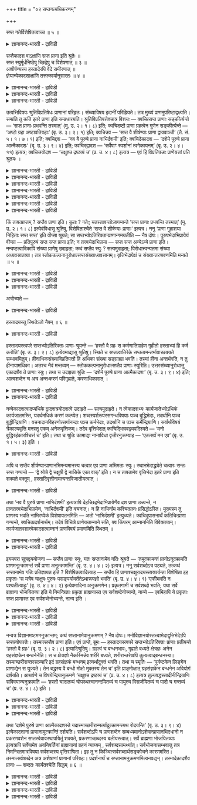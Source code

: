 +++
title = "०२ सप्तगत्यधिकरणम्"

+++

सप्त गतेर्विशेषितत्वाच्च ॥ ५ ॥  
<details><summary>ज्ञानानन्द-भारती - द्राविडी</summary>

सप्त कदेर्विसेषिदत्वाच्च ॥ ५ ॥
</details>

सप्तैकादश वाऽक्षाणि सप्त प्राणा इति श्रुतेः ॥  
सप्त स्युर्मूर्धनिष्ठेषु च्छिद्रेषु च विशेषणात् ॥ ३ ॥  
अशीर्षण्यस्य हस्तादेरपि वेदे समीरणात् ॥  
ज्ञेयान्येकादशाक्षाणि तत्तत्कार्यानुसारतः ॥ ४ ॥  
<details><summary>ज्ञानानन्द-भारती - द्राविडी</summary>

--वैयासिग न्यायमाला
</details>

<details><summary>ज्ञानानन्द-भारती - द्राविडी</summary>

इन्दिरियङ्गळ् एऴा? पदिऩॊऩ्ऱा? ": सप्त प्राणा "एऴु इन्दिरियङ्गळ्
उण्डागिऩ्ऱऩ ऎऩ्ऱु पॊदु वाऩ सुरुदियिरुप्पदिऩालुम्, सिरसिलुळ्ळ
तुवारङ्गळिल् ऎऩ्ऱु कुऱिप्पिट्टु इरुप्पदालुम्, एऴागत् ताऩ् इरुक्कुम्,
</details>

<details><summary>ज्ञानानन्द-भारती - द्राविडी</summary>

सिरसिलिल्लाद कै मुदलियदुम् कूड वेदत्तिल् सॊल्लप्पडुवदाल् अदऩ्
सॆयल्गळैयऩुसरित्तु इन्दिरि यङ्गळ् पदिऩॊऩ्ऱु ऎऩ्ऱु ताऩ् अऱिय वेण्डियदु।
</details>

उत्पत्तिविषयः श्रुतिविप्रतिषेधः प्राणानां परिहृतः। संख्याविषय इदानीं
परिह्रियते। तत्र मुख्यं प्राणमुपरिष्टाद्वक्ष्यति। सम्प्रति तु कति इतरे
प्राणा इति सम्प्रधारयति। श्रुतिविप्रतिपत्तेश्चात्र विशयः — क्वचित्सप्त
प्राणाः सङ्कीर्त्यन्ते — ‘सप्त प्राणाः प्रभवन्ति तस्मात्’ (मु. उ. २।
१। ८) इति; क्वचिदष्टौ प्राणा ग्रहत्वेन गुणेन सङ्कीर्त्यन्ते — ‘अष्टो
ग्रहा अष्टावतिग्रहाः’ (बृ. उ. ३। २। १) इति; क्वचिन्नव — ‘सप्त वै
शीर्षण्याः प्राणा द्वाववाञ्चौ’ (तै. सं. ५। १। ७। १) इति; क्वचिद्दश —
‘नव वै पुरुषे प्राणा नाभिर्दशमी’ इति; क्वचिदेकादश — ‘दशेमे पुरुषे प्राणा
आत्मैकादशः’ (बृ. उ. ३। ९। ४) इति; क्वचिद्द्वादश — ‘सर्वेषाꣳ स्पर्शानां
त्वगेकायनम्’ (बृ. उ. २। ४। ११) इत्यत्र; क्वचित्त्रयोदश — ‘चक्षुश्च
द्रष्टव्यं च’ (प्र. उ. ४। ८) इत्यत्र — एवं हि विप्रतिपन्नाः
प्राणेयत्तां प्रति श्रुतयः ।

<details><summary>ज्ञानानन्द-भारती - द्राविडी</summary>

(इन्दिरियङ्गळ् ऎत्तऩै ऎऩ्बदु इन्द अदिग रणत्तिल् विसारिक्कप्पडुगिऱदु।
सुरुदिगळिल् इन्दिरियङ् गळैप्पऱ्ऱिच् चॊल्लुम्बॊऴुदु एऴु ऎऩ्ऱुम्, ऎट्टु
ऎऩ्ऱुम्, ऒऩ्बदु ऎऩ्ऱुम्, पत्तु ऎऩ्ऱुम्, पदिऩॊऩ्ऱु ऎऩ्ऱुम्, पऩ्ऩिरॆण्डु
ऎऩ्ऱुम्, पदिमूऩ्ऱु ऎऩ्ऱुम् पऱ्पलविदमागच् चॊल्वदाल् तीर्माऩिक्क
मुडियविल्लै। इङ्गु पूर्वबक्षि एऴु ऎऩ्ऱु कूऱुगिऱार्। सुरुदि स्पष्टमाग एऴु
ऎऩ्ऱु कूऱुवदालुम् मऱ्ऱोरिडत्तिल् तलैयिलुळ्ळ इन्दिरियङ्गळ् एऴु ऎऩ्ऱु
अडैमॊऴि कॊडुत्तु एऴु ऎऩ्ऱु कूऱि इरुप्पदालुम् इन्दिरियङ्गळ् एऴुदाऩ्।
एऴुक्कु मेल् ऎण्णिक्कै सॊल्लप्पट्टि रुन्दालुम् अदिगमाऩ ऎण्णै कल्बिप्पदै
विड कुऱैन्द ऎण्णै कल्बिप्पदु ताऩ् उसिदम्। एऴु इन्दिरियङ्गळिऩ् सॆय्गैगळ्
अनेगमायिरुप्पदाल् एऴुक्कु मेल्बट्ट ऎण्गळै सुरुदि कूऱुगिऱदु। आगैयाल्
इन्दिरियङ्गळ् एऴुदाऩ् ऎऩ्ऱु पूर्वबक्षम्।
</details>

<details><summary>ज्ञानानन्द-भारती - द्राविडी</summary>

इन्द एऴु इन्दिरियङ्गळुडऩ् सम्बन्दप्पडाद विजादीयमाऩ कै, काल् मुदलाऩ
इन्दिरियङ्गळैप् पऱ्ऱियुम् सुरुदि कूऱुवदाल् एऴु ऎऩ्ऱु तीर्माऩिक्क
मुडियादु। एऴुक्कु मेल् ऎत्तऩै ऎऩ्ऱु सन्देहम् वरुम्बॊऴुदु सरीरत्तिल्
पदिऩोऱुविद कार्यङ्गळ् नडैबॆऱुवदाल् अदऱ्कु पदिऩोऱु करणङ्गळ्
तेवैयायिरुप्पदाल् इन्दिरियङ्गळ् पदिऩॊऩ्ऱु ऎऩ्ऱु तीर्माऩिक्कलाम्।
पदिऩॊऩ्ऱिल् एऴै अडक्किविडलाम्। एऴिल् पदिऩॊऩ्ऱैयडक्क मुडियादु। पदिऩोऱु
इन्दिरियङ्गळिल् ऒऩ्ऱाऩ अन्दक्करणत्तिऩ् कारियत्तिल् उळ्ळ
माऱुबाट्टैक्कॊण्डु सिल इडङ्गळिल् १२ ऎऩ्ऱुम्, १३ ऎऩ्ऱुम् कूऱप्पडुगिऱदु।
आऩालुम् पदिऩोऱु कारियङ्गळुक्कु मेलिल्लाददाल् इन्दिरियङ्गळ् पदिऩॊऩ्ऱु
ताऩ् ऎऩ्ऱु सित्तान्दम्।
</details>

<details><summary>ज्ञानानन्द-भारती - द्राविडी</summary>

इन्द इरण्डु सूत्रङ्गळुक्कुम् वेऱॊरु विदमागवुम् आसार्याळ् वियाक्याऩम्
सॆय्दुळ्ळार्गळ्। अदावदु सरीरत्तैविट्टु जीवऩ् वॆळिक्किळम्बुम्बॊऴुदु
अवऩैप् पिऩ्बऱ्ऱि पिराणऩ् किळम्बुगिऱाऩ्। पिराणऩैप् पिऩ्बऱ्ऱि ऎल्ला
इन्दिरियङ्गळुम् किळम्बुगिऩ्ऱऩ ऎऩ्ऱु पॊदुवागक् कूऱिविट्टु पिऩ्ऩर् एऴु
इन्दिरियङ्गळैये कुऱिप्पिट्टिरुप्पदाल् इन्दिरि यङ्गळ् एऴु ताऩ् ऎऩ्ऱु
पूर्वबक्षम्।
</details>

<details><summary>ज्ञानानन्द-भारती - द्राविडी</summary>

कै मुदलाऩवैगळैयुम् संसारबन्दत्तिऱ्कुक् कारणमाग सुरुदि कूऱुवदाल् जीवऩै
विट्टुप् पिरियाद कै मुदलाऩवैगळुम् जीवऩुडऩ्गूड ऒव्वॊरु सरीरत् तिऱ्कुम्
पोवदाल् अवैगळैयुम् सेर्त्तु इन्दिरियङ् गळ् पदिऩॊऩ्ऱुदाऩ्
पिरुहदारण्यगत्तिल् पदिऩोऱु इन्दिरियङ्गळ् सरीरत्तैविट्टु वॆळिक्
किळम्बुवदाग कुऱिप्पिडप्पट्टिरुक्किऱदु। पिरच्ऩोबनिषत्तुम् कै मुदलाऩ
इन्दिरियङ्गळैयुम् अवैगळिऩ् विषयङ् गळैयुम् तऩियागक् कूऱुगिऱदु। आगैयाल्
इन्दिरियङ्गळ् पदिऩॊऩ्ऱु ताऩ् ऎऩ्ऱु सित्तान्दम्)।
</details>

<details><summary>ज्ञानानन्द-भारती - द्राविडी</summary>

पिराणऩ्गळुडैय उत्पत्ति विषयमायुळ्ळ सुरुदि विरोदम् परिहरिक्कप्पट्टदु।
इप्पॊऴुदु ऎण्णिक्कै विषयमायुळ्ळदु परिहरिक्कप्पडुगिऱदु।
</details>

<details><summary>ज्ञानानन्द-भारती - द्राविडी</summary>

अदिल् मुक्कियमाऩ पिराणऩैप् पऱ्ऱि मेलाल् सॊल्लप्पोगिऱार्; इप्पॊऴुदो मऱ्ऱ
पिराणऩ्गळ् ऎत्तऩै ऎऩ्ऱु तीर्माऩिक्किऱार्। सुरुदिगळुक्कुळ्
वित्यासमिरुप्पदाल् इव्विषयत्तिल् सन्देहम्।
</details>

<details><summary>ज्ञानानन्द-भारती - द्राविडी</summary>

ओरिडत्तिल् “अदिलिरुन्दु एऴु पिराणऩ्गळ् उण्डागिऩ्ऱऩ" (मुण्डग।II।१-८)
ऎऩ्ऱु एऴु पिराणऩ् कळ् सॊल्लप्पडुगिऩ्ऱऩ। ओरिडत्तिल् “ऎट्टु किरहङ्गळ्,
ऎट्टु अदिगिरहङ्गळ्” (पिरुहत्।III।२-१) ऎऩ्ऱु किरहत् तऩ्मै ऎऩ्ऱ कुणत्तुडऩ्
ऎट्टु पिराणऩ्गळ् सॊल्लप् पडुगिऩ्ऱऩ। ओरिडत्तिल् “सिरसिलुळ्ळ पिराणऩ्गळ्
एऴु, कीऴेयुळ्ळवै इरण्डु” (तैत्तिरीय सम्हिदै।V।१-७,१) ऎऩ्ऱु ऒऩ्बदु
ओरिडत्तिल् "सरीरत्तिल् पिराणऩ्गळ् ऒऩ्बदु, नाबि पत्तावदु” ऎऩ्ऱु पत्तु।
ओरिडत्तिल् “सरीरत्तिल् इन्द पत्तु पिराणऩ्गळ्, आत्मा (मऩस्) पदिऩॊऩ्ऱावदु"
(पिरुहत्।III।९-४) ऎऩ्ऱु पदिऩॊऩ्ऱु ओरिडत्तिल् ऎल्ला इन्दिरियङ्गळुक्कुम्
त्वक् ऒरे इरुप्पिडम् (पिरु।२-४-११) ऎऩ्ऱ इडत्तिल् (ह्रुदयम् ऎऩ्ऱ पुत्तियै
सेर्त्तु) पऩ्ऩिरॆण्डु। ओरिडत्तिल् “कण्णुम् पार्क्कप्पडुवदुम्"
(पिरुहत्।IV।८) ऎऩ्ऱ विडत्तिल् (अहङ्गारत्तैयुम् सेर्त्तु) पदिमूऩ्ऱु
इव्विदमल्लवा सुरुदिगळ् पिराणऩ्गळ् इत्तऩै ऎऩ्बदिल् पलविदमाय् इरुक्किऩ्ऱऩ?
</details>

किं तावत्प्राप्तम् ? सप्तैव प्राणा इति। कुतः ? गतेः;
यतस्तावन्तोऽवगम्यन्ते ‘सप्त प्राणाः प्रभवन्ति तस्मात्’ (मु. उ. २। १।
८) इत्येवंविधासु श्रुतिषु, विशेषिताश्चैते ‘सप्त वै शीर्षण्याः प्राणाः’
इत्यत्र। ननु ‘प्राणा गुहाशया निहिताः सप्त सप्त’ इति वीप्सा श्रूयते; सा
सप्तभ्योऽतिरिक्तान्प्राणान्गमयतीति — नैष दोषः। पुरुषभेदाभिप्रायेयं
वीप्सा — प्रतिपुरुषं सप्त सप्त प्राणा इति; न तत्त्वभेदाभिप्राया — सप्त
सप्त अन्येऽन्ये प्राणा इति। नन्वष्टत्वादिकापि संख्या प्राणेषु उदाहृता;
कथं सप्तैव स्युः ? सत्यमुदाहृता; विरोधात्त्वन्यतमा संख्या अध्यवसातव्या।
तत्र स्तोककल्पनानुरोधात्सप्तसंख्याध्यवसानम्। वृत्तिभेदापेक्षं च
संख्यान्तरश्रवणमिति मन्यते ॥ ५ ॥

<details><summary>ज्ञानानन्द-भारती - द्राविडी</summary>

पूर्वबक्षम् : ऎदु नियायम्? पिराणऩ्गळ् एऴुदाऩ् ऎऩ्ऱु। एऩ्?
"अऱियप्पडुवदिऩाल्"। एऩॆऩ्ऱाल्, “अदिलिरुन्दु एऴु पिराणऩ्गळ् उण्डागिऩ्ऱऩ"
(मुण्डग।II।१-८) ऎऩ्बदु पोलुळ्ळ सुरुदिगळिल् अत्तऩै अऱियप्पडुगिऩ्ऱऩ।
“सिरसिलुळ्ळ पिराणऩ् कळ् एऴे” ऎऩ्ऱु इवै कुऱिप्पिडप्पट्टिरुप्पदालुम्।
</details>

<details><summary>ज्ञानानन्द-भारती - द्राविडी</summary>

"कुहैयिल् इरुप्पदाय् वैक्कप्पट्टिरुक्किऱ पिराणऩ्गळ् एऴु एऴु”
(मुण्डग।II।१-८) ऎऩ्ऱु इरण्डु तडवै सॊल्लियिरुप्पदु काणप्पडुगिऱदे? अदु
एऴुक्कु अदिगमाग पिराणऩ्गळै अऱिविक्किऱदे? ऎऩ्ऱाल्, इदु तोषमल्ल।
सरीरत्तिलुळ्ळ पेदत्तै अबिप्पिरायप्पट्टु ऒव्वॊरु पुरुषऩुक्कुम् एऴु एऴु
पिराणऩ्गळ् ऎऩ्ऱु तिरुप्पिच् चॊऩ्ऩदु; एऴु एऴु वॆव्वेऱु पिराणऩ्गळ् ऎऩ्ऱु
तत्वङ्गळिऩ् पेदत्तै अबिप्पिरायप्पट्टु सॊऩ्ऩदल्ल।
</details>

<details><summary>ज्ञानानन्द-भारती - द्राविडी</summary>

ऎट्टु मुदलाऩ ऎण्णिक्कैगळुम् पिराण विषयत्तिल् ऎडुत्तुक्काट्टप्पट्टदे?
एऴुदाऩ् ऎऩ्ऱु ऎप्पडि इरुक्कुम्? सॊऩ्ऩदु वास्तवम्; आऩाल् विरोदमिरुप्पदाल्
एदेऩुम् ऒरु ऎण्णिक्कैदाऩ् तीर्माऩिक्कप्पड वेण्डुम्। अवैगळिल् कुऱैन्ददै
कल्बिप्पदै अऩुसरित्तु एऴु ऎऩ्ऱ ऎण्णिक्कै ऎऩ्ऱु मुडिवु; वेऱु ऎण्णिक्कैगळै
सॊल्लियिरुप्पदु विरुत्तिगळिलुळ्ळ पेदत्तै अबेक्षित्तु; ऎऩ्ऱु ऎण्णुगिऱाऩ्।
</details>

अत्रोच्यते —

<details><summary>ज्ञानानन्द-भारती - द्राविडी</summary>

इव्विषयत्तिल् सॊल्लप्पडुगिऱदु:-
</details>

हस्तादयस्तु स्थितेऽतो नैवम् ॥ ६ ॥  
<details><summary>ज्ञानानन्द-भारती - द्राविडी</summary>

हस्तादयस्तु स्तिदेअदो नैवम् ॥ ६ ॥
</details>

हस्तादयस्त्वपरे सप्तभ्योऽतिरिक्ताः प्राणाः श्रूयन्ते — ‘हस्तौ वै ग्रहः स
कर्मणातिग्राहेण गृहीतो हस्ताभ्यां हि कर्म करोति’ (बृ. उ. ३। २। ८)
इत्येवमाद्यासु श्रुतिषु। स्थिते च सप्तत्वातिरेके
सप्तत्वमन्तर्भावाच्छक्यते सम्भावयितुम्। हीनाधिकसंख्याविप्रतिपत्तौ हि
अधिका संख्या सङ्ग्राह्या भवति। तस्यां हीना अन्तर्भवति, न तु
हीनायामधिका। अतश्च नैवं मन्तव्यम् — स्तोककल्पनानुरोधात्सप्तैव प्राणाः
स्युरिति। उत्तरसंख्यानुरोधात्तु एकादशैव ते प्राणाः स्युः। तथा च
उदाहृता श्रुतिः — ‘दशेमे पुरुषे प्राणा आत्मैकादशः’ (बृ. उ. ३। ९। ४)
इति; आत्मशब्देन च अत्र अन्तःकरणं परिगृह्यते, करणाधिकारात् ।

<details><summary>ज्ञानानन्द-भारती - द्राविडी</summary>

आऩाल् एऴुक्कु मेऱ्पट्ट कै मुदलाऩ पिराणऩ्गळ् “इरण्डु कैगळुमे किरहम्; अदु
कर्मावागिऱ अदिगिरहत्तिऩाल् किरहिक्कप्पडुगिऱदु; कैगळालल्लवा कर्मावै
सॆय्गिऱाऩ्”(पिरुहत्।III।२-८) ऎऩ्बदु मुदलाऩ सुरुदिगळिल् वेऱु सॊल्लप्
पडुगिऩ्ऱऩ।
</details>

<details><summary>ज्ञानानन्द-भारती - द्राविडी</summary>

एऴु ऎऩ्बदऱ्कु अदिगमाऩ ऎण् इरुक्कुम्बॊऴुदु एऴायिरुप्तै उळ्ळडङ्गुमाऩदिऩाल्
सरिप्पडुत्त मुडियुम् कुऱैन्ददु अदिगमायुळ्ळदु ऎऩ्ऱु ऎण्णिक्कै कळिल्
वित्तियासम् एऱ्पडुम्बॊऴुदु, अदिगमायुळ्ळ ऎण्णिक्कै अल्लवा
किरहिक्कत्तक्कदाय् इरुक्किऱदु। अदिल् कुऱैन्ददु उळ्ळडङ्गुम्; कुऱैन्ददिल्
अदिगमा युळ्ळदु अडङ्गादु। इदिऩाल् कुऱैन्ददैक् कल्बिप्पदै अऩुसरित्तु
पिराणऩ्गळ् एऴुदाऩ् उण्डु ऎऩ्ऱु इव्विदम् निऩैक्कक्कूडादु। मेलुळ्ळ
ऎण्णिक्कैयै अऩुसरित्तु अन्द पिराणऩ्गळ् पदिऩॊऩ्ऱु ताऩ् इरुक्कुम्।
अप्पडिये "पुरुषऩिडत्तिल् इन्द पत्तु पिराणऩ्गळ्, आत्मा पदिऩॊऩ्ऱावदु”
(पिरुहत्।III।९-४) ऎऩ्ऱ सुरुदि ऎडुत्तुक्काट्टप्पट्टदु। इङ्गे आत्मा ऎऩ्ऱ
सप्तत्तिऩाल् अन्दक् करणम् किरहिक्कप्पडुगिऱदु। करुविगळुडैय पिरगरणमाय्
इरुप्पदाल्।
</details>

नन्वेकादशत्वादप्यधिके द्वादशत्रयोदशत्वे उदाहृते — सत्यमुदाहृते। न
त्वेकादशभ्यः कार्यजातेभ्योऽधिकं कार्यजातमस्ति, यदर्थमधिकं करणं
कल्प्येत। शब्दस्पर्शरूपरसगन्धविषयाः पञ्च बुद्धिभेदाः, तदर्थानि पञ्च
बुद्धीन्द्रियाणि। वचनादानविहरणोत्सर्गानन्दाः पञ्च कर्मभेदाः, तदर्थानि च
पञ्च कर्मेन्द्रियाणि। सर्वार्थविषयं त्रैकाल्यवृत्ति मनस्तु एकम्
अनेकवृत्तिकम्। तदेव वृत्तिभेदात् क्वचिद्भिन्नवद्व्यपदिश्यते — ‘मनो
बुद्धिरहंकारश्चित्तं च’ इति। तथा च श्रुतिः कामाद्या नानाविधा
वृत्तीरनुक्रम्याह — ‘एतत्सर्वं मन एव’ (बृ. उ. १। ५। ३) इति ।

<details><summary>ज्ञानानन्द-भारती - द्राविडी</summary>

पदिऩॊऩ्ऱु ऎऩ्बदऱ्कुम् अदिगमाग पऩ्ऩिरॆण्डु, पदिमूऩ्ऱु ऎऩ्ऱु
काट्टप्पट्टदे? ऎऩ्ऱाल्, वास्तवम् काट्टप्पट्टदु। आऩाल् ऎदऱ्काग अदिगमाग
करुवि कल्बिक्कवेण्डुमो अव्विदम् पदिऩॊऩ्ऱु सॆयल् कूट्टङ्गळुक्कु अदिगमाग
सॆयल्गूट्टम् किडैयादु। सप्तम्, स्पर्सम्, रूबम्, रसम्, कन्दम् इवैगळै
विषयमायुळ्ळ ऐन्दु ञाऩप्पिरिवुगळ्; अवैगळुक्काग ऐन्दु ञाऩेन्दिरियङ्गळ्।
सॊल्वदु, ऎडुप्पदु, नडप्पदु उत्सर्क्कम्, आऩन्दम् ऎऩ्ऱु ऐन्दु
कर्मप्पिरिवुगळ्; अवैगळुक्काग ऐन्दु कर्मेन्दिरियङ्गळ् ऎल्ला विषयङ्गळैयुम्
विषयीगरिप्पदाय् मूऩ्ऱु कालङ्गळिलु मिरुप्पदाय् अनेग विरुत्तिगळैयुडैयदाय्
उळ्ळ मऩसो ऒऩ्ऱु। अदुदाऩे विरुत्तियिलुळ्ळ पेदत्ति ऩाल् सिलविडङ्गळिल्,
मऩस् पुत्ति अहङ्गारम् सित्तम् ऎऩ्ऱु वेऱुबट्टदुबोल कुऱिप्पिडप्पडुगिऱदु।
अप्पडिये सुरुदियुम् कर्मम् मुदलाऩ पल विदमाऩ विरुत्तिगळै आरम्बित्तु “इदु
ऎल्लाम् मऩस् ताऩ्” (पिरुहत्। १।५-३) ऎऩ्ऱु सॊल्गिऱदु।
</details>

अपि च सप्तैव शीर्षण्यान्प्राणानभिमन्यमानस्य चत्वार एव प्राणा अभिमताः
स्युः। स्थानभेदाद्ध्येते चत्वारः सन्तः सप्त गण्यन्ते — ‘द्वे श्रोत्रे
द्वे चक्षुषी द्वे नासिके एका वाक्’ इति। न च तावतामेव वृत्तिभेदा इतरे
प्राणा इति शक्यते वक्तुम् , हस्तादिवृत्तीनामत्यन्तविजातीयत्वात् ।

<details><summary>ज्ञानानन्द-भारती - द्राविडी</summary>

मेलुम् सिरसिलुळ्ळ पिराणऩ्गळ् एऴुदाऩ् ऎऩ्ऱु निऩैप्पवरुक्कु नाऩ्गु
पिराणऩ्गळ् ताऩ् सम्मदमागुम्, एऩॆऩ्ऱाल् नाऩ्गाग इरुप्पवैगळ्दाऩ्
स्ताऩबेदत्तिऩाल् इरण्डु कादुगळ्, इरण्डु कण्गळ्, इरण्डु मूक्कु
त्वारङ्गळ्, ऒरु वाय् ऎऩ्ऱु एऴाग कणक्किडप्पडुगिऩ्ऱऩ। इवैगळुडैय विरुत्ति
पेदङ्गळ् ताऩ् मऱ्ऱ पिराणऩ्गळ् ऎऩ्ऱु सॊल्ल मुडियादु। कै मुदलियदिऩ्
विरुत्तिगळ् पूरावुम् वेऱु इऩत्तैच् चेर्न्दवैगळादलाल्।
</details>

तथा ‘नव वै पुरुषे प्राणा नाभिर्दशमी’ इत्यत्रापि
देहच्छिद्रभेदाभिप्रायेणैव दश प्राणा उच्यन्ते, न
प्राणतत्त्वभेदाभिप्रायेण, ‘नाभिर्दशमी’ इति वचनात्। न हि नाभिर्नाम
कश्चित्प्राणः प्रसिद्धोऽस्ति। मुख्यस्य तु प्राणस्य भवति नाभिरप्येकं
विशेषायतनमिति — अतो ‘नाभिर्दशमी’ इत्युच्यते। क्वचिदुपासनार्थं
कतिचित्प्राणा गण्यन्ते, क्वचित्प्रदर्शनार्थम्। तदेवं विचित्रे
प्राणेयत्ताम्नाने सति, क्व किंपरम् आम्नानमिति विवेक्तव्यम्।
कार्यजातवशात्त्वेकादशत्वाम्नानं प्राणविषयं प्रमाणमिति स्थितम् ॥

<details><summary>ज्ञानानन्द-भारती - द्राविडी</summary>

अप्पडिये “पुरुषऩिडत्तिल् ऒऩ्बदु पिराणऩ् कळ्, नाबि पत्तावदु” ऎऩ्ऱ
विडत्तिलुम् सरीरत्तिलुळ्ळ तुवारङ्गळिऩ् पेदत्तै अबिप्पिरायप्पट्टुत्ताऩ्
पत्तु पिराणऩ्गळ् ऎऩ्ऱु सॊल्लप्पडुगिऱदे तविर, पिराण : तत्वङ्गळिऩ्
वेऱ्ऱुमै ऎऩ्ऱ अबिप्पिरायत्तिल् अल्ल, नाबि पत्तावदु ऎऩ्ऱु
सॊल्लियिरुप्पदाल् नाबि ऎऩ्ऱु ऒरु पिराणऩुम् पिरसित्तमाय् किडैयादल्लवा?
नाबियुम् कूड मुक्किय पिराणऩुक्कु ऒरु विसेषमाऩ इरुप्पिडमॆऩ्बदिऩाल् नाबि
पत्तावदु ऎऩ्ऱु सॊल्लप्पडुगिऱदु। सिल इडङ्गळिल् उबासऩैक्काग सिल पिराणऩ्गळ्
ऎण्णप्पडुगिऩ्ऱऩ। सिलविडङ्गळिल् (ऎदॆल्लाम् ऎऩ्ऱु) काट्टुवदऱ्काग।
</details>

<details><summary>ज्ञानानन्द-भारती - द्राविडी</summary>

आगैयाल् इव्विदम् पिराणऩ्गळ् इत्तऩै ऎऩ्ऱु सॊल्वदु पल विदमायिरुप्पदाल्,
ऎङ्गे ऎऩ्ऩ तात्पर्यत्तुडऩ् सॊल्लप्पट्टदु ऎऩ्ऱु पगुत्तऱिय वेण्डुम्। सॆयल्
कूट्टङ्गळै अऩुसरित्तो पिराण विषयमाग पदिऩॊऩ्ऱु ऎऩ्ऱु सॊल्वदु पिरमाणम्
ऎऩ्ऱु निलैक्किऱदु।
</details>

इयमपरा सूत्रद्वययोजना — सप्तैव प्राणाः स्युः, यतः सप्तानामेव गतिः
श्रूयते — ‘तमुत्क्रामन्तं प्राणोऽनूत्क्रामति प्राणमनूत्क्रामन्तं सर्वे
प्राणा अनूत्क्रामन्ति’ (बृ. उ. ४। ४। २) इत्यत्र। ननु सर्वशब्दोऽत्र
पठ्यते, तत्कथं सप्तानामेव गतिः प्रतिज्ञायत इति ? विशेषितत्वादित्याह —
सप्तैव हि प्राणाश्चक्षुरादयस्त्वक्पर्यन्ता विशेषिता इह प्रकृताः ‘स
यत्रैष चाक्षुषः पुरुषः पराङ्पर्यावर्ततेऽथारूपज्ञो भवति’ (बृ. उ. ४। ४।
१) ‘एकीभवति न पश्यतीत्याहुः’ (बृ. उ. ४। ४। २) इत्येवमादिना
अनुक्रमणेन। प्रकृतगामी च सर्वशब्दो भवति; यथा सर्वे ब्राह्मणा भोजयितव्या
इति ये निमन्त्रिताः प्रकृता ब्राह्मणास्त एव सर्वशब्देनोच्यन्ते, नान्ये —
एवमिहापि ये प्रकृताः सप्त प्राणास्त एव सर्वशब्देनोच्यन्ते, नान्य इति ।

<details><summary>ज्ञानानन्द-भारती - द्राविडी</summary>

इदु वेऱुविदमाय् इरण्डु सूत्तिरङ्गळुक्कुम् अर्त्तम् सॆय्वदु ;
</details>

<details><summary>ज्ञानानन्द-भारती - द्राविडी</summary>

पूर्वबक्षम्: पिराणऩ्गळ् एऴुदाऩ् उण्डु। ऎदिऩाल् एऴुक्कुत्ताऩ् पोवदु
सॊल्लप्पट्टिरुक् किऱदो, “वॆळिक्किळम्बुगिऱ अवऩै (जीवऩै) अऩुसरित्तु
पिराणऩ् किळम्बुगिऱदु। कूडक्किळम्बुम् पिराणऩै अऩुसरित्तु ऎल्ला
पिराणऩ्गळुम् किळम्बुगिऩ्ऱऩ” (पिरुहत्।IV।४-२) ऎऩ्ऱ इडत्तिल्,
</details>

<details><summary>ज्ञानानन्द-भारती - द्राविडी</summary>

इङ्गे "ऎल्ला" ऎऩ्ऱ सप्तमुम् सॊल्लप् पट्टिरुक्किऱदे! अप्पडियिरुक्क,
एऴुक्के पोगुदल् ऎऩ्ऱु ऎप्पडि पिरदिक्ञै सॆय्यप्पट्टदु? ऎऩ्ऱाल् “कुऱिप्
पिट्टिरुक्किऱबडियाल्” ऎऩ्ऱु सॊल्लुगिऱार्। इङ्गे कण् मुदल् त्वक् मुडिय
एऴे पिराणऩ्गळ् ताऩ् पिरगिरुदमाय् कुऱिप्पिडप्पट्टिरुक्किऩ्ऱऩ। “अन्द, इन्द
कण्णिलुळ्ळ पुरुषऩ् तिरुम्बिविडुगिऱाऩो अप्पॊऴुदु रूबत्तै अऱियादवऩाग
आगिऱाऩ्” (पिरुहत्। IV;४-१) “ऒऩ्ऱाग आगिविडुगिऱाऩ् अवऩ् पार्क्कविल्लै
ऎऩ्ऱु सॊल्गिऱार्गळ्” (पिरुहत्। IV;४-२) ऎऩ्बदु मुदलाऩदाग
आरम्बित्तिरुप्पदाल्, “ऎल्लाम्” ऎऩ्ऱ सप्तम् पिरगिरुदत्तुडऩ्दाऩ् सेरुम्।
"ऎल्ला पिराह्मणर्गळुम् पोजऩम् सॆय्विक्क वेण्डियवर्गळ्” ऎऩ्ऱाल् ऎन्द
पिराह्मणर्गळ् वरिक्कप्पट्टु पिरगिरुदमाऩवर्गळो अवर्गळ्दाऩ्“ऎल्लाम्” ऎऩ्ऱ
सप्तत्तिऩाल् सॊल्लप्पडु किऱार्गळ्, मऱ्ऱवर्गळ् अल्ल। ऎऩ्बदु पोल इङ्गेयुम्
कूड ऎन्द एऴु पिराणऩ्गळ् पिरगिरुदमो अवैदाऩ् “ऎल्लाम्” ऎऩ्ऱ सप्तत्तिऩाल्
सॊल्लप्पडुगिऩ्ऱऩ; मऱ्ऱयवैयल्ल।
</details>

नन्वत्र विज्ञानमष्टममनुक्रान्तम्; कथं सप्तानामेवानुक्रमणम् ? नैष दोषः।
मनोविज्ञानयोस्तत्त्वाभेदाद्वृत्तिभेदेऽपि सप्तत्वोपपत्तेः। तस्मात्सप्तैव
प्राणा इति। एवं प्राप्ते, ब्रूमः — हस्तादयस्त्वपरे सप्तभ्योऽतिरिक्ताः
प्राणाः प्रतीयन्ते ‘हस्तो वै ग्रहः’ (बृ. उ. ३। २। ८) इत्यादिश्रुतिषु।
ग्रहत्वं च बन्धनभावः, गृह्यते बध्यते क्षेत्रज्ञः अनेन ग्रहसंज्ञकेन
बन्धनेनेति। स च क्षेत्रज्ञो नैकस्मिन्नेव शरीरे बध्यते, शरीरान्तरेष्वपि
तुल्यत्वाद्बन्धनस्य। तस्माच्छरीरान्तरसञ्चारि इदं ग्रहसंज्ञकं बन्धनम्
इत्यर्थादुक्तं भवति। तथा च स्मृतिः — ‘पुर्यष्टकेन लिङ्गेन प्राणाद्येन स
युज्यते। तेन बद्धस्य वै बन्धो मोक्षो मुक्तस्य तेन च’ इति प्राङ्मोक्षात्
ग्रहसंज्ञकेन बन्धनेन अवियोगं दर्शयति। आथर्वणे च विषयेन्द्रियानुक्रमणे
‘चक्षुश्च द्रष्टव्यं च’ (प्र. उ. ४। ८) इत्यत्र
तुल्यवद्धस्तादीनीन्द्रियाणि सविषयाण्यनुक्रामति — ‘हस्तौ चादातव्यं
चोपस्थश्चानन्दयितव्यं च पायुश्च विसर्जयितव्यं च पादौ च गन्तव्यं च’ (प्र.
उ. ४। ८) इति ।

<details><summary>ज्ञानानन्द-भारती - द्राविडी</summary>

इङ्गे ऎट्टावदाग विक्ञाऩम् सॊल्लप् पट्टिरुक्किऱदे, एऴुक्कुत्ताऩ्
सॊल्लुदल् ऎऩ्बदु ऎप्पडि? इदु तोषमिल्लै, मऩस् विक्ञाऩम् इरण् डिऱ्कुम्
विरुत्तियिऩ् पेदमिरुन्दबोदिलुम् तत्वत्तिल् पेदमिल्लाददिऩाल् एऴु ऎऩ्बदु
पॊरुन्दुमाऩदिऩाल्। आगैयाल् पिराणऩ्गळ् एऴुदाऩ् ऎऩ्ऱु,
</details>

<details><summary>ज्ञानानन्द-भारती - द्राविडी</summary>

सित्तान्दम्: इव्विदम् वरुम् पोदु सॊल्लु किऱोम्; एऴुक्कु वेऱाग कै मुदलाऩ
वेऱु पिराणऩ्गळ् इरुप्पदाग “इरण्डु कैगळुमे किरहम्” (पिरुहत्।III;२-८)
ऎऩ्बदु मुदलाऩ सुरुदिगळिल् तॆरिगिऩ्ऱऩ।
</details>

<details><summary>ज्ञानानन्द-भारती - द्राविडी</summary>

क्षेत्तिरक्ञऩ् (जीवऩ्) इन्द किरहम् ऎऩ्ऱ पॆयरुळ्ळ कट्टिऩाल्
कट्टप्पडुगिऱाऩ् ऎऩ्बदिऩाल् किरहत्तऩ्मै ऎऩ्बदु कट्टुम् तऩ्मै ऎऩ्ऱु
अऱियप्पडुगिऱदु। अन्द क्षेत्तिरक्ञऩ् ऒरे सरीरत्तिल् ताऩ् कट्टप्पडुगिऱाऩ्
ऎऩ्बदु इल्लै, मऱ्ऱ सरीरङ्गळिलुमे कट्टु समाऩमायिरुप्पदाल्। आगैयाल् वेऱु
सरीरङ्गळिलुम् सञ्जरिक्कक्कूडिय कट्टु इन्द किरहम् ऎऩ्ऱ पॆयरुळ्ळदु ऎऩ्ऱु
अर्त्तात् सॊऩ्ऩदाग आगिऱदु। अप्पडिये स्मिरुदियुम् “पिराणऩ् मुदलाऩ ऎट्टु
कूट्टङ्गयुैडैय लिङ्ग सरीरत्तुडऩ् अवऩ् सेरुगिऱाऩ्। अदिऩाल्
कट्टुण्डवऩुक्कुत्ताऩ् पन्दम् अदिऩाल् विडप्पट्टवऩुक्कु मोक्षम्” ऎऩ्ऱु
मोक्षत् तिऱ्कु मुऩ्ऩाल् इन्द किरहम् ऎऩ्ऱ पॆयरुळ्ळ इन्द कट्टिलिरुन्दु
विलगामलिरुप्पदैक् काट्टुगिऱदु। आदर्व णत्तिलुम्, विषयङ्गळ् इन्दिरियङ्गळ्
इवैगळैच् चॊल्लुम्बोदु “कण्णुम् पार्क्कप्पडुवदुम्” ऎऩ्ऱ विडत्तिल् समाऩमाग
विषयङ्गळोडु कूडिऩ कै मुदलाऩ इन्दिरियङ्गळैयुम् वरिसैयागच् चॊल्गिऱदु,
“कैगळुम् ऎडुक्क वेणडियदुम्, उबस्तमुम् आऩन्दिक्क वेण्डियदुम्, पायुवुम्
विसर्क्कम् सॆय्य वेण्डियदुम्, काल्गळुम्, पोग वेण्डियदुम्” (पिरच्ऩ। IV।८)
ऎऩ्ऱु।
</details>

तथा ‘दशेमे पुरुषे प्राणा आत्मैकादशस्ते
यदास्माच्छरीरान्मर्त्यादुत्क्रामन्त्यथ रोदयन्ति’ (बृ. उ. ३। ९। ४)
इत्येकादशानां प्राणानामुत्क्रान्तिं दर्शयति। सर्वशब्दोऽपि च प्राणशब्देन
सम्बध्यमानोऽशेषान्प्राणानभिदधानो न प्रकरणवशेन सप्तस्वेवावस्थापयितुं
शक्यते, प्रकरणाच्छब्दस्य बलीयस्त्वात्। सर्वे ब्राह्मणा भोजयितव्याः
इत्यत्रापि सर्वेषामेव अवनिवर्तिनां ब्राह्मणानां ग्रहणं न्याय्यम् ,
सर्वशब्दसामर्थ्यात्। सर्वभोजनासम्भवात्तु तत्र निमन्त्रितमात्रविषया
सर्वशब्दस्य वृत्तिराश्रिता। इह तु न किञ्चित्सर्वशब्दार्थसङ्कोचने
कारणमस्ति। तस्मात्सर्वशब्देन अत्र अशेषाणां प्राणानां परिग्रहः।
प्रदर्शनार्थं च सप्तानामनुक्रमणमित्यनवद्यम्। तस्मादेकादशैव प्राणाः —
शब्दतः कार्यतश्चेति सिद्धम् ॥ ६ ॥

<details><summary>ज्ञानानन्द-भारती - द्राविडी</summary>

अप्पडिये “पुरुषऩिल् इन्द पत्तु पिराणऩ्गळ्, आत्मा (मऩस्) पदिऩोरावदु, अवै
ऎप्पॊऴुदु सावुळ्ळ इन्द सरीरत्तिलिरुन्दु वॆळिक्किळम्बुगिऩ्ऱऩवो अप्पॊऴुदु
अऴुम्बडिच् चॆय्गिऩ्ऱऩ" (पिरुहत्। III;९-४) ऎऩ्ऱु पदिऩोरु पिराण्गळुक्कु
वॆळिक्किळम्बुदलैक् काट्टुगिऱदु।
</details>

<details><summary>ज्ञानानन्द-भारती - द्राविडी</summary>

पिराण सप्तत्तुडऩ् सम्बन्दिक्किऱ “ऎल्ला” ऎऩ्ऱ सप्तमुम् पाक्कियऩ्ऩियिल्
ऎल्ला पिराणऩ्गळैच् चॊल्वदु पिरगरणत्तिऩाल् एऴुक्कुळ्ळेये वैक्कक्
कूडियदिल्लै, पिरगरणत्तैविड सप्तम् अदिग पलमुळ्ळदाल्। "ऎल्ला
पिराह्मणर्गळुम् पोजऩम् सॆय्विक्क वेण्डियवर्गळ्" ऎऩ्बदिलुम्गूड ‘सर्व’
ऎऩ्ऱ सॊल्लिऩ् सामर्त्यत्ताल् पूमियिलुळ्ळ ऎल्ला पिराह्मणर्गळैयुमे
किरहिप्पदु नियायम्; आऩाल् ऎल्लोरुक्कुम् पोजऩम् सॆय्विप्पदु सम्बविक्काद
तिऩाल् अङ्गे वरिक्कप्पट्टवर्गळै मात्तिरम् विषयमायुळ्ळदाग ऎल्ला ऎऩ्ऱ
सप्तत्तिऩ् विरुत्ति आसिरयिक्कप्पडुगिऱदु। इङ्गेयो ऎल्ला ऎऩ्ऱ सप्त्तदिऩ्
अर्त्तत्तै सुरुक्कुवदऱ्कुक् कारणम् इल्लै। आगैयाल् इङ्गे ऎल्ला ऎऩ्ऱ
सप्तत्तिऩाल् पाक्कियऩ्ऩियिल् ऎल्ला पिराणऩ्गळैयुम् ऎडुत्तुक्
कॊळ्ळुदलेयाम्।
</details>

<details><summary>ज्ञानानन्द-भारती - द्राविडी</summary>

(ऎदॆल्लाम् ऎऩ्ऱु) काट्टुवदऱ्कागत्ताऩ् एऴु ऎऩ्ऱु सॊऩ्ऩदु ऎऩ्ऱिरुप्पदाल्,
ऎव्विद तोषमु मिल्लै।
</details>

<details><summary>ज्ञानानन्द-भारती - द्राविडी</summary>

आगैयाल् सप्तत्तिऩालुम्, सॆयल्गळिऩालुम् पिराणऩ्गळ् पदिऩॊऩ्ऱु ताऩ् ऎऩ्बदु
सित्तम्।
</details>

